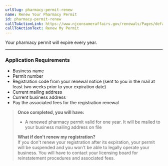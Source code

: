 ```yaml
---
urlSlug: pharmacy-permit-renew
name: Renew Your Pharmacy Permit
id: pharmacy-permit-renew
callToActionLink: https://www.njconsumeraffairs.gov/renewals/Pages/default.aspx
callToActionText: Renew My Permit
---
```

Your pharmacy permit will expire every year. 

- - -

### Application Requirements

* Business name
* Permit number 
* Registration code from your renewal notice (sent to you in the mail at least two weeks prior to your expiration date)
* Current mailing address
* Current business address
* Pay the associated fees for the registration renewal

> **Once completed, you will have:**  
>
> * A renewed pharmacy permit valid for one year. It will be mailed to your business mailing address on file
>
> **What if don't renew my registration?**\
> If you don't renew your registration after its expiration, your permit will be suspended and you won't be able to legally operate your business. You will have to contact your licensing board for reinstatement procedures and associated fees.